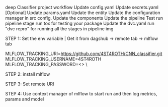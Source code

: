 deep Classifier project
workflow
Update config.yaml
Update secrets.yaml [Optional]
Update params.yaml
Update the entity
Update the configuration manager in src config.
Update the components
Update the pipeline
Test run pipeline stage
run tox for testing your package
Update the dvc.yaml
run "dvc repro" for running all the stages in pipeline
img

STEP 1: Set the env variable | Get it from dagshub -> remote tab -> mlflow tab

MLFLOW_TRACKING_URI=https://github.com/4ST4ROTH/CNN_classifier.git
MLFLOW_TRACKING_USERNAME=4ST4ROTH
MLFLOW_TRACKING_PASSWORD=<> \

STEP 2: install mlflow

STEP 3: Set remote URI

STEP 4: Use context manager of mlflow to start run and then log metrics, params and model